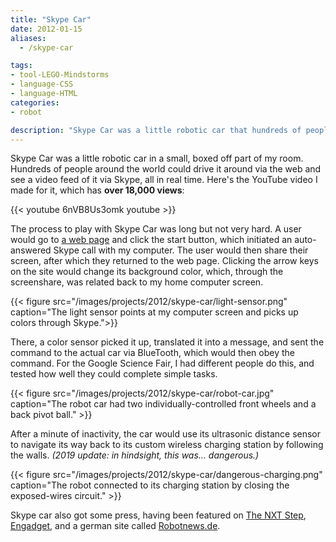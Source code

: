 ```yaml
---
title: "Skype Car"
date: 2012-01-15
aliases:
  - /skype-car

tags:
- tool-LEGO-Mindstorms
- language-CSS
- language-HTML
categories:
- robot

description: "Skype Car was a little robotic car that hundreds of people around the world drove around my room via the web while watching a live video feed of it through Skype."
---
```


Skype Car was a little robotic car in a small, boxed off part of my room. Hundreds of people around the world could drive it around via the web and see a video feed of it via Skype, all in real time. Here's the YouTube video I made for it, which has <b>over 18,000 views</b>:

{{< youtube 6nVB8Us3omk youtube >}}

The process to play with Skype Car was long but not very hard. A user would go to [a web page](https://web.archive.org/web/20120113233722/http://justoverart.com/Skype%20Robot/Skype_NXT.html) and click the start button, which initiated an auto-answered Skype call with my computer. The user would then share their screen, after which they returned to the web page. Clicking the arrow keys on the site would change its background color, which, through the screenshare, was related back to my home computer screen.

{{< figure src="/images/projects/2012/skype-car/light-sensor.png" caption="The light sensor points at my computer screen and picks up colors through Skype.">}}

There, a color sensor picked it up, translated it into a message, and sent the command to the actual car via BlueTooth, which would then obey the command. For the Google Science Fair, I had different people do this, and tested how well they could complete simple tasks.

{{< figure src="/images/projects/2012/skype-car/robot-car.jpg" caption="The robot car had two individually-controlled front wheels and a back pivot ball." >}}

After a minute of inactivity, the car would use its ultrasonic distance sensor to navigate its way back to its custom wireless charging station by following the walls. _(2019 update: in hindsight, this was... dangerous.)_

{{< figure src="/images/projects/2012/skype-car/dangerous-charging.png" caption="The robot connected to its charging station by closing the exposed-wires circuit." >}}

Skype car also got some press, having been featured on  [The NXT Step](http://web.archive.org/web/20120211130420/http://thenxtstep.blogspot.com/2012/01/skype-controlled-robot-yes-you-can.html), [Engadget](http://web.archive.org/web/20160208084010/http://www.engadget.com/2012/01/10/skype-controlled-mindstorms-nxt-car-toys-over-ip/), and a german site called [Robotnews.de](http://web.archive.org/web/20130825091929/http://www.robonews.de:80/2012/02/lego-nxt-roboter-skype-steuern/).
